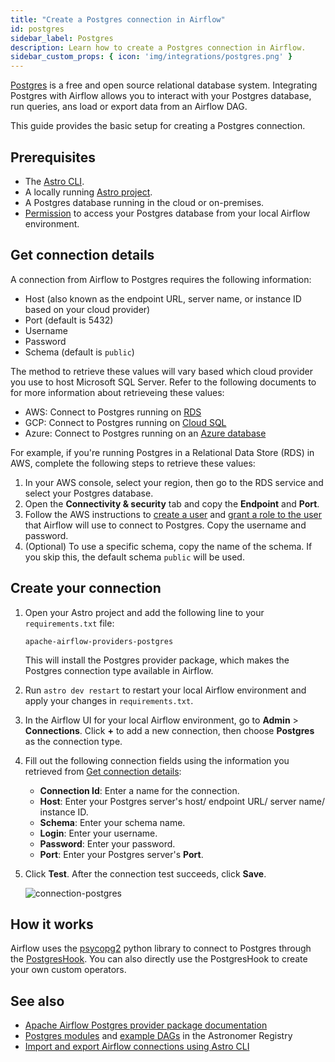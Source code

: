 ```yaml
---
title: "Create a Postgres connection in Airflow"
id: postgres
sidebar_label: Postgres
description: Learn how to create a Postgres connection in Airflow.
sidebar_custom_props: { icon: 'img/integrations/postgres.png' }
---
```


[Postgres](https://www.postgresql.org/) is a free and open source relational database system. Integrating Postgres with Airflow allows you to interact with your Postgres database, run queries, ans load or export data from an Airflow DAG.

This guide provides the basic setup for creating a Postgres connection. 

## Prerequisites

- The [Astro CLI](https://docs.astronomer.io/astro/cli/overview).
- A locally running [Astro project](https://docs.astronomer.io/astro/cli/get-started-cli).
- A Postgres database running in the cloud or on-premises.
- [Permission](https://www.digitalocean.com/community/tutorials/how-to-use-roles-and-manage-grant-permissions-in-postgresql-on-a-vps-2) to access your Postgres database from your local Airflow environment.

## Get connection details

A connection from Airflow to Postgres requires the following information:

- Host (also known as the endpoint URL, server name, or instance ID based on your cloud provider)
- Port (default is 5432)
- Username 
- Password
- Schema (default is `public`)

The method to retrieve these values will vary based which cloud provider you use to host Microsoft SQL Server. Refer to the following documents to for more information about retrieveing these values:

- AWS: Connect to Postgres running on [RDS](https://docs.aws.amazon.com/AmazonRDS/latest/UserGuide/USER_ConnectToPostgreSQLInstance.html)
- GCP: Connect to Postgres running on [ Cloud SQL](https://cloud.google.com/sql/docs/postgres/connect-instance-local-computer)
- Azure: Connect to Postgres running on an [Azure database](https://learn.microsoft.com/en-us/training/modules/create-connect-to-postgres/4-connect-develop-your-database)

For example, if you're running Postgres in a Relational Data Store (RDS) in AWS, complete the following steps to retrieve these values:

1. In your AWS console, select your region, then go to the RDS service and select your Postgres database.
2. Open the **Connectivity & security** tab and copy the **Endpoint** and **Port**.
3. Follow the AWS instructions to [create a user](https://www.postgresql.org/docs/8.0/sql-createuser.html) and [grant a role to the user](https://www.postgresql.org/docs/current/sql-grant.html) that Airflow will use to connect to Postgres. Copy the username and password.
4. (Optional) To use a specific schema, copy the name of the schema. If you skip this, the default schema `public` will be used.

## Create your connection

1. Open your Astro project and add the following line to your `requirements.txt` file:

    ```
    apache-airflow-providers-postgres
    ```

    This will install the Postgres provider package, which makes the Postgres connection type available in Airflow.

2. Run `astro dev restart` to restart your local Airflow environment and apply your changes in `requirements.txt`.

3. In the Airflow UI for your local Airflow environment, go to **Admin** > **Connections**. Click **+** to add a new connection, then choose **Postgres** as the connection type.

4. Fill out the following connection fields using the information you retrieved from [Get connection details](#get-connection-details):

    - **Connection Id**: Enter a name for the connection.
    - **Host**: Enter your Postgres server's host/ endpoint URL/ server name/ instance ID.
    - **Schema**: Enter your schema name.
    - **Login**: Enter your username.
    - **Password**: Enter your password.
    - **Port**: Enter your Postgres server's **Port**.

5. Click **Test**. After the connection test succeeds, click **Save**.

    ![connection-postgres](/img/examples/connection-postgres.png)

## How it works

Airflow uses the [psycopg2](https://pypi.org/project/psycopg2/) python library to connect to Postgres through the [PostgresHook](https://airflow.apache.org/docs/apache-airflow-providers-postgres/stable/_api/airflow/providers/postgres/hooks/postgres/index.html). You can also directly use the PostgresHook to create your own custom operators.

## See also

- [Apache Airflow Postgres provider package documentation](https://airflow.apache.org/docs/apache-airflow-providers-postgres/stable/index.html)
- [Postgres modules](https://registry.astronomer.io/modules?limit=24&sorts=updatedAt%3Adesc&query=postgres) and [example DAGs](https://registry.astronomer.io/dags?query=postgres) in the Astronomer Registry
- [Import and export Airflow connections using Astro CLI](https://docs.astronomer.io/astro/import-export-connections-variables#using-the-astro-cli-local-environments-only)
